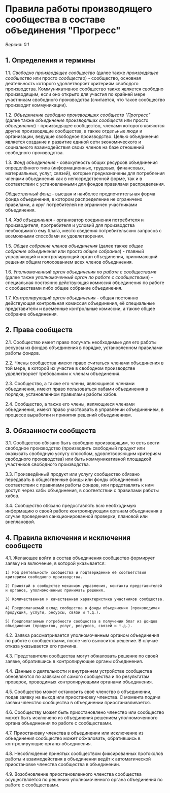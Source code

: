 # Правила работы производящего сообщества в составе объединения "Прогресс"

*Версия: 0.1*

## 1. Определения и термины

  1.1. *Свободно производящее сообщество* (далее также *производящее сообщество* или просто *сообщество*) - сообщество, основная деятельность которого удовлетворяет критериям свободого производства. Коммуникативное сообщество также является свободно производящим, если оно открыто для участия по крайней мере участникам свободного производства (считается, что такое сообщество производит коммуникации).

  1.2. *Объединение свободно производящих сообществ "Прогресс"* (далее также *объединение производящих сообществ* или просто *объединение*) - производящее сообщество, членами которого являются другие производящие сообщества, а также отдельные люди и организации, ведущие свободное производство. Целью объединения является создание и развитие единой сети экономического и социального взаимодействия своих членов на базе отношений свободного производства.

  1.3. *Фонд объединения* - совокупность общих ресурсов объединения определённого типа (информационных, трудовых, финансовых, материальных, услуг, связей), которые предназначены для потребления членами объединения как в непосредственной форме, так и в соответствии с установленными для фондов правилами распределения.
  
  *Общественный фонд* - высшая и наиболее предпочтительная форма фонда объединения, в котором распределение не ограничено правилами, а круг потребителей не ограничен участниками объединения.

  1.4. *Хаб объединения* - организатор соединения потребителя и производителя, протребителя и условий для производства необходимого ему блага, место сведения потребительских запросов с возможными способами их удовлетворения.

  1.5. *Общее собрание членов объединения* (далее также *общее собрание объединения* или просто *общее собрание*) - главный управляющий и контролирующий орган объединения, принимающий решения общим голосованием всех членов объединения.

  1.6. *Уполномоченный орган объединения по работе с сообществами* (далее также *уполномоченный орган по работе с сообществами*) - специальная постоянно действующая комиссия объединения по работе с сообществами либо общее собрание объединения.

  1.7. *Контролирующий орган объединения* - общая постоянно действующая контрольная комиссия объединения, её специальные представители и временные контрольные комиссии, а также общее собрание объединения.

## 2. Права сообществ

  2.1. Сообщество имеет право получать необходимые для его работы ресурсы из фондов объединения в порядке, установленном правилами работы фондов.

  2.2. Члены сообщества имеют право считаться членами объединения в той мере, в которой их участие в свободном производстве удовлетворяет требованиям к членам объединения.

  2.3. Сообщество, а также его члены, являющиеся членами объединения, имеют право пользоваться хабами объединения в порядке, установленном правилами работы хабов.

  2.4. Сообщество, а также его члены, являющиеся членами объединения, имеют право участвовать в управлении объединением, в процессе выработки и принятия решений объединением.

## 3. Обязанности сообществ

  3.1. Сообщество обязано быть свободно производящим, то есть вести свободное производство (производить свободный продукт или оказывать свободную услугу способом, удовлетворяющим критериям свободного производства) или быть коммуникативной площадкой участников свободного производства.

  3.3. Произведённый продукт или услугу сообщество обязано передавать в общественные фонды или фонды объединения в соответствии с правилами работы фондов, или предотавлять к ним доступ через хабы объединения, в соответствии с правилами работы хабов.

  3.4. Сообщество обязано предоставлять всю необходимую информацию о своей работе контролирующим органам объединения в случае проведения санкционированной проверки, плановой или внеплановой.

## 4. Правила включения и исключения сообществ

  4.1. Желающее войти в состав объединения сообщество формирует заявку на включение, в которой указывается:

    1) Род деятельности сообщества и подтверждение её соответствия критериям свободного производства.
    
    2) Принятый в сообществе механизм управления, контакты представителей и органов, уполномоченных принимать решения.
    
    3) Количественная и качественная характеристика участников сообщества.
    
    4) Предполагаемый вклад сообщества в фонды объединения (производимая продукция, услуги, ресурсы, связи и т.д.).
    
    5) Предполагаемые потребности сообщества в получении благ из фондов объединения (продуктов, услуг, ресурсов, связей и т.д.).

  4.2. Заявка рассматривается уполномоченным органом объединения по работе с сообществами, после чего выносится решение. В случае отказа указывается его причина.

  4.3. Представители сообщества могут обжаловать решение по своей заявке, обратившись в контролирующие органы объединения.

  4.4. Данные о деятельности и внутреннем устройстве сообщества обновляются по заявкам от самого сообщества и по результатам проверок, проводимых контролирующими органами объединения.

  4.5. Сообщество может остановить своё членство в объединении, подав заявку на выход или приостановку членства. С момента подачи заявки членство сообщества в объединении приостанавливается.

  4.6. Сообществу может быть приостановлено членство или сообщество может быть исключено из объединения решением уполномоченного органа объединения по работе с сообществами.

  4.7. Приостановку членства в объединении или исключение из объединения сообщество может обжаловать, обратившись в контролирующие органы объединения.

  4.8. Несоблюдение принятых сообществом фиксированных протоколов работы и взаимодействия в объединении ведёт к автоматической приостановке членства сообщества в объединении.

  4.9. Возобновление приостановленного членства сообщества осуществляется по решению уполномоченного органа объединения по работе с сообществами.
